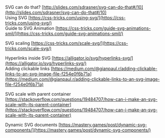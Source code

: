 SVG can do that? [http://slides.com/sdrasner/svg-can-do-that#/10](http://slides.com/sdrasner/svg-can-do-that#/10)  
Using SVG [https://css-tricks.com/using-svg/](https://css-tricks.com/using-svg/)  
Guide to SVG Animation [https://css-tricks.com/guide-svg-animations-smil/](https://css-tricks.com/guide-svg-animations-smil/)  
  
SVG scaling [https://css-tricks.com/scale-svg/](https://css-tricks.com/scale-svg/)  
  
Hyperlinks inside SVG [https://alligator.io/svg/hyperlinks-svg/](https://alligator.io/svg/hyperlinks-svg/)  
Adding clickable links [https://medium.com/@gianpaul.r/adding-clickable-links-to-an-svg-image-file-f254e0f6b71a](https://medium.com/@gianpaul.r/adding-clickable-links-to-an-svg-image-file-f254e0f6b71a)  
  
SVG scale with parent container [https://stackoverflow.com/questions/19484707/how-can-i-make-an-svg-scale-with-its-parent-container](https://stackoverflow.com/questions/19484707/how-can-i-make-an-svg-scale-with-its-parent-container)  
  
Dynamic SVG documents [https://mastery.games/post/dynamic-svg-components/](https://mastery.games/post/dynamic-svg-components/)

